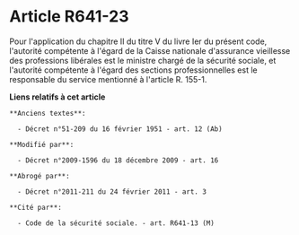 # Article R641-23

Pour l'application du chapitre II du titre V du livre Ier du présent code, l'autorité compétente à l'égard de la Caisse
nationale d'assurance vieillesse des professions libérales est le ministre chargé de la sécurité sociale, et l'autorité
compétente à l'égard des sections professionnelles est le responsable du service mentionné à l'article R. 155-1.

**Liens relatifs à cet article**

	**Anciens textes**:

	  - Décret n°51-209 du 16 février 1951 - art. 12 (Ab)

	**Modifié par**:

	  - Décret n°2009-1596 du 18 décembre 2009 - art. 16

	**Abrogé par**:

	  - Décret n°2011-211 du 24 février 2011 - art. 3

	**Cité par**:

	  - Code de la sécurité sociale. - art. R641-13 (M)
